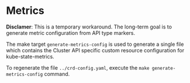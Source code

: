 # Metrics

**Disclamer**: This is a temporary workaround. The long-term goal is to generate metric configuration from API type markers.

The make target `generate-metrics-config` is used to generate a single file which contains the Cluster API specific custom resource configuration for kube-state-metrics.

To regenerate the file `../crd-config.yaml`, execute the `make generate-metrics-config` command.
